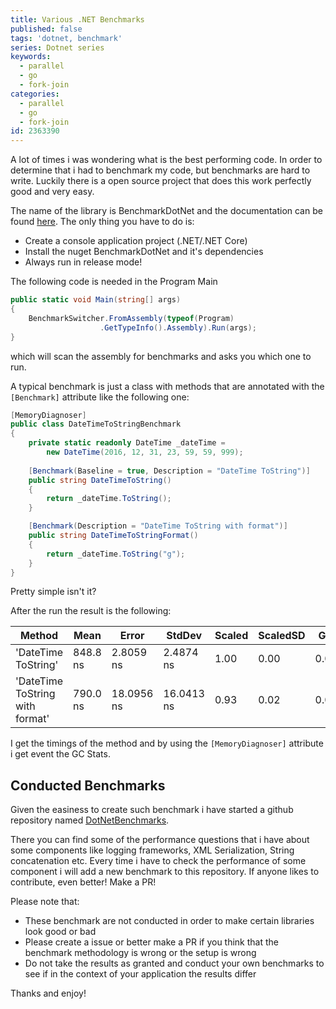 ```yaml
---
title: Various .NET Benchmarks
published: false
tags: 'dotnet, benchmark'
series: Dotnet series
keywords:
  - parallel
  - go
  - fork-join
categories:
  - parallel
  - go
  - fork-join
id: 2363390
---
```


A lot of times i was wondering what is the best performing code.
In order to determine that i had to benchmark my code, but benchmarks are hard to write.
Luckily there is a open source project that does this work perfectly good and very easy.

The name of the library is BenchmarkDotNet and the documentation can be found [here](http://benchmarkdotnet.org/).
The only thing you have to do is:

- Create a console application project (.NET/.NET Core)
- Install the nuget BenchmarkDotNet and it's dependencies
- Always run in release mode!

The following code is needed in the Program Main

```csharp
public static void Main(string[] args)
{
    BenchmarkSwitcher.FromAssembly(typeof(Program)
                    .GetTypeInfo().Assembly).Run(args);
}
```

which will scan the assembly for benchmarks and asks you which one to run.

A typical benchmark is just a class with methods that are annotated with the `[Benchmark]` attribute like the following one:

```csharp
[MemoryDiagnoser]
public class DateTimeToStringBenchmark
{
    private static readonly DateTime _dateTime = 
        new DateTime(2016, 12, 31, 23, 59, 59, 999);
    
    [Benchmark(Baseline = true, Description = "DateTime ToString")]
    public string DateTimeToString()
    {
        return _dateTime.ToString();
    }

    [Benchmark(Description = "DateTime ToString with format")]
    public string DateTimeToStringFormat()
    {
        return _dateTime.ToString("g");
    }
}
```

Pretty simple isn't it?

After the run the result is the following:

<table>
    <thead>
        <tr><th>Method</th><th>Mean</th><th>Error</th><th>StdDev</th><th>Scaled</th><th>ScaledSD</th><th>Gen 0</th><th>Gen 1</th><th>Allocated</th></tr>
    </thead>
    <tbody>
        <tr><td>'DateTime ToString'</td><td>848.8 ns</td><td>2.8059 ns</td><td>2.4874 ns</td><td>1.00</td><td>0.00</td><td>0.0410</td><td>-</td><td>132 B</td></tr>
        <tr><td> 'DateTime ToString with format'</td><td>790.0 ns</td><td>18.0956 ns</td><td>16.0413 ns</td><td>0.93</td><td>0.02</td><td>0.0391</td><td>0.0104</td><td>124 B</td></tr>
    </tbody>
</table>

I get the timings of the method and by using the `[MemoryDiagnoser]` attribute i get event the GC Stats.

## Conducted Benchmarks

Given the easiness to create such benchmark i have started a github repository named [DotNetBenchmarks](https://github.com/mantzas/DotNetBenchmarks).

There you can find some of the performance questions that i have about some components like logging frameworks, XML Serialization, String concatenation etc.
Every time i have to check the performance of some component i will add a new benchmark to this repository. If anyone likes to contribute, even better!
Make a PR!

Please note that:

- These benchmark are not conducted in order to make certain libraries look good or bad
- Please create a issue or better make a PR if you think that the benchmark methodology is wrong or the setup is wrong
- Do not take the results as granted and conduct your own benchmarks to see if in the context of your application the results differ

Thanks and enjoy!
